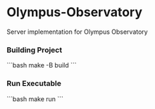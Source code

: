 # Olympus-Observatory

Server implementation for Olympus Observatory

<h3>Building Project</h3>
```bash
make -B build
```

<h3>Run Executable</h3>
```bash
make run
```
